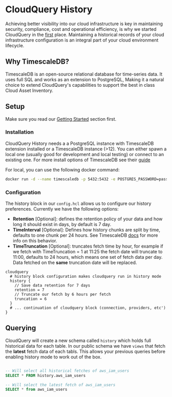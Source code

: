 # CloudQuery History

Achieving better visibility into our cloud infrastructure is key in maintaining security, compliance, cost and operational efficiency, is why we started CloudQuery in the [first](https://www.cloudquery.io/blog/announcing-cloudquery-seed-funding) place. Maintaining a historical records of your cloud infrastructure configuration is an integral part of your cloud environment lifecycle.

## Why TimescaleDB?

TimescaleDB is an open-source relational database for time-series data. It uses full SQL and works as an extension to PostgreSQL, Making it a natural choice to extend CloudQuery's capabilities to support the best in class Cloud Asset Inventory.

## Setup

Make sure you read our [Getting Started]("getting-started") section first.

### Installation

CloudQuery History needs a a PostgreSQL instance with TimescaleDB extension installed or a TimescaleDB instance (>12). You can either spawn a local one (usually good for development and local testing)
or connect to an existing one. For more install options of TimescaleDB see their [guide](https://docs.timescale.com/timescaledb/latest/how-to-guides/install-timescaledb/)

For local, you can use the following docker command:

```bash
docker run -d --name timescaledb -p 5432:5432 -e POSTGRES_PASSWORD=password timescale/timescaledb:latest-pg12
```

### Configuration

The history block in our `config.hcl` allows us to configure our history preferences. Currently we have the following options:

- **Retention** [Optional]: defines the retention policy of your data and how long it should exist in days, by default is 7 day. 
- **TimeInterval** [Optional]: Defines how history chunks are split by time, defaults to one chunk per 24 hours. See TimescaleDB [docs](https://docs.timescale.com/api/latest/distributed-hypertables/create_distributed_hypertable/#sample-usage) for more info on this behavior.
- **TimeTruncation** [Optional]: truncates fetch time by hour, for example if we fetch with TimeTruncation = 1 at 11:25 the fetch date will truncate to 11:00, defaults to 24 hours, which means one set of fetch data per day. Data fetched on the **same** truncation date will be replaced.


```
cloudquery 
  # history block configuration makes cloudquery run in history mode
  history {
    // Save data retention for 7 days
    retention = 7
    // Truncate our fetch by 6 hours per fetch
    truncation = 6
  }
  # ... continuation of cloudquery block (connection, providers, etc')
}
```

## Querying

CloudQuery will create a new schema called `history` which holds full historical data for each table. In our public schema we have `views` that fetch the **latest** fetch data of each tabls. This allows your previous queries before enabling history mode to work out of the box. 

```SQL

-- Will select all historical fetches of aws_iam_users
SELECT * FROM history.aws_iam_users

-- Will select the latest fetch of aws_iam_users
SELECT * from aws_iam_users
```

